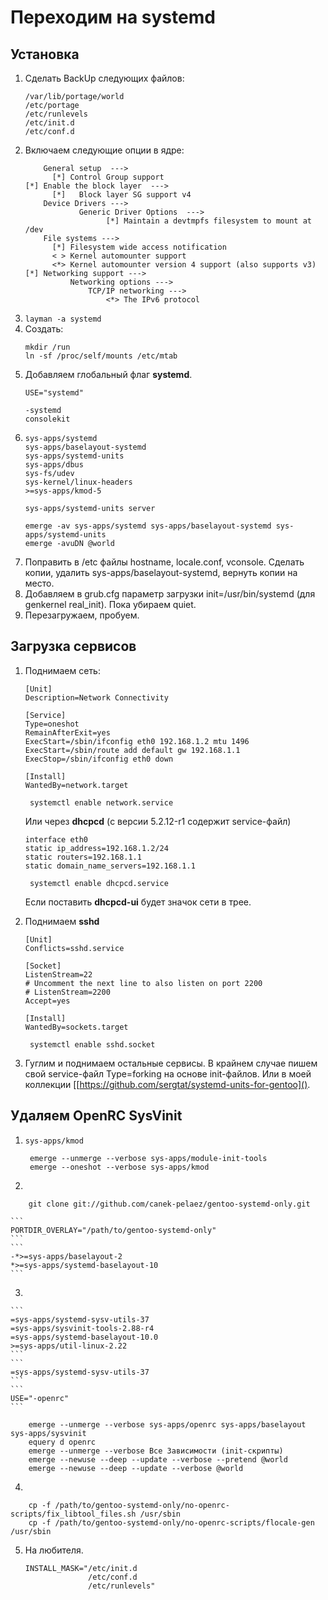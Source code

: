 #  Переходим на systemd

##  Установка

1. Сделать BackUp следующих файлов:
    ```
    /var/lib/portage/world
    /etc/portage
    /etc/runlevels
    /etc/init.d
    /etc/conf.d
    ```
2. Включаем следующие опции в ядре:
    ```
        General setup  --->
          [*] Control Group support
    [*] Enable the block layer  --->
          [*]   Block layer SG support v4
        Device Drivers --->
                Generic Driver Options  --->
                      [*] Maintain a devtmpfs filesystem to mount at /dev
        File systems --->
          [*] Filesystem wide access notification
          < > Kernel automounter support
          <*> Kernel automounter version 4 support (also supports v3)
    [*] Networking support --->
              Networking options --->
                  TCP/IP networking --->
                      <*> The IPv6 protocol
    ```
3. ```layman -a systemd```
4. Создать:
    ```
    mkdir /run
    ln -sf /proc/self/mounts /etc/mtab
    ```
5. Добавляем глобальный флаг **systemd**.
    ```
    USE="systemd"
    ```
    ```
    -systemd
    consolekit
    ```
6.
    ```
    sys-apps/systemd
    sys-apps/baselayout-systemd
    sys-apps/systemd-units
    sys-apps/dbus
    sys-fs/udev
    sys-kernel/linux-headers
    >=sys-apps/kmod-5
    ```
    ```
    sys-apps/systemd-units server
    ```
    ```
    emerge -av sys-apps/systemd sys-apps/baselayout-systemd sys-apps/systemd-units
    emerge -avuDN @world
    ```
7. Поправить в /etc файлы hostname, locale.conf, vconsole. Сделать копии, удалить sys-apps/baselayout-systemd, вернуть копии на место.
8. Добавляем в grub.cfg параметр загрузки init=/usr/bin/systemd (для genkernel real_init). Пока убираем quiet.  
9. Перезагружаем, пробуем.

##  Загрузка сервисов

1. Поднимаем сеть:
    ```
    [Unit]
    Description=Network Connectivity

    [Service]
    Type=oneshot
    RemainAfterExit=yes
    ExecStart=/sbin/ifconfig eth0 192.168.1.2 mtu 1496
    ExecStart=/sbin/route add default gw 192.168.1.1
    ExecStop=/sbin/ifconfig eth0 down

    [Install]
    WantedBy=network.target
    ```

        systemctl enable network.service

    Или через **dhcpcd** (с версии 5.2.12-r1 содержит service-файл)

    ```
    interface eth0
    static ip_address=192.168.1.2/24
    static routers=192.168.1.1
    static domain_name_servers=192.168.1.1
    ```

        systemctl enable dhcpcd.service

    Если поставить **dhcpcd-ui** будет значок сети в трее.

2. Поднимаем **sshd**
    ```
    [Unit]
    Conflicts=sshd.service

    [Socket]
    ListenStream=22
    # Uncomment the next line to also listen on port 2200
    # ListenStream=2200
    Accept=yes

    [Install]
    WantedBy=sockets.target
    ```

        systemctl enable sshd.socket

3. Гуглим и поднимаем остальные сервисы. В крайнем случае пишем свой service-файл Type=forking на основе init-файлов. Или в моей коллекции [[https://github.com/sergtat/systemd-units-for-gentoo]().

##  Удаляем OpenRC SysVinit

1. 
    ```
    sys-apps/kmod
    ```

        emerge --unmerge --verbose sys-apps/module-init-tools
        emerge --oneshot --verbose sys-apps/kmod
2. 

        git clone git://github.com/canek-pelaez/gentoo-systemd-only.git

    ```
    PORTDIR_OVERLAY="/path/to/gentoo-systemd-only"
    ```
    ```
    -*>=sys-apps/baselayout-2
    *>=sys-apps/systemd-baselayout-10
    ```
3. 

    ```
    =sys-apps/systemd-sysv-utils-37
    =sys-apps/sysvinit-tools-2.88-r4
    =sys-apps/systemd-baselayout-10.0
    >=sys-apps/util-linux-2.22
    ```
    ```
    =sys-apps/systemd-sysv-utils-37
    ```
    ```
    USE="-openrc"
    ```

        emerge --unmerge --verbose sys-apps/openrc sys-apps/baselayout sys-apps/sysvinit
        equery d openrc
        emerge --unmerge --verbose Все Зависимости (init-скрипты)
        emerge --newuse --deep --update --verbose --pretend @world
        emerge --newuse --deep --update --verbose @world
4. 

        cp -f /path/to/gentoo-systemd-only/no-openrc-scripts/fix_libtool_files.sh /usr/sbin
        cp -f /path/to/gentoo-systemd-only/no-openrc-scripts/flocale-gen /usr/sbin

5. На любителя.

    ```
    INSTALL_MASK="/etc/init.d
                  /etc/conf.d
                  /etc/runlevels"
    ```
